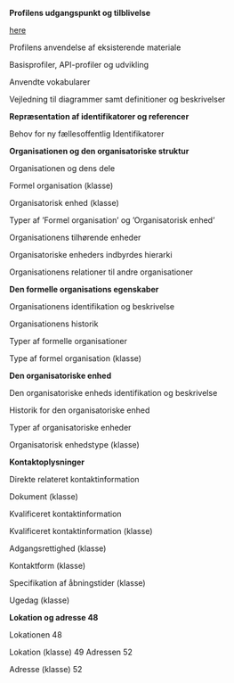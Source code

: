 **Profilens udgangspunkt og tilblivelse**

[here](Profilensudgangspunkt-og-tilblivelse.md#profilens-udgangspunkt-og-tilblivelse)

Profilens anvendelse af eksisterende materiale

Basisprofiler, API-profiler og udvikling

Anvendte vokabularer

Vejledning til diagrammer samt definitioner og beskrivelser

**Repræsentation af identifikatorer og referencer**

Behov for ny fællesoffentlig Identifikatorer

**Organisationen og den organisatoriske struktur**

Organisationen og dens dele

Formel organisation (klasse)

Organisatorisk enhed (klasse)

Typer af ’Formel organisation’ og ’Organisatorisk enhed’

Organisationens tilhørende enheder

Organisatoriske enheders indbyrdes hierarki

Organisationens relationer til andre organisationer

**Den formelle organisations egenskaber**

Organisationens identifikation og beskrivelse

Organisationens historik

Typer af formelle organisationer

Type af formel organisation (klasse)

**Den organisatoriske enhed**

Den organisatoriske enheds identifikation og beskrivelse

Historik for den organisatoriske enhed

Typer af organisatoriske enheder

Organisatorisk enhedstype (klasse)

**Kontaktoplysninger**

Direkte relateret kontaktinformation

Dokument (klasse)

Kvalificeret kontaktinformation

Kvalificeret kontaktinformation (klasse)

Adgangsrettighed (klasse)

Kontaktform (klasse)

Specifikation af åbningstider (klasse)

Ugedag (klasse)

**Lokation og adresse	48**

Lokationen	48

Lokation (klasse)	49
Adressen	52

Adresse (klasse)	52
